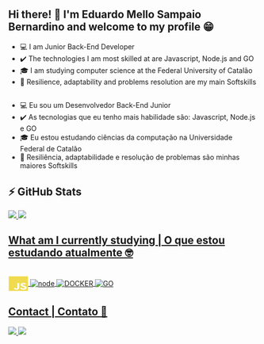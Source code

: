 ## Hi there! 👋 I'm Eduardo Mello Sampaio Bernardino and welcome to my profile 😁

<ul>
  <li>💻 I am Junior Back-End Developer</li>
  <li>✔️ The technologies I am most skilled at are Javascript, Node.js and GO</li>
  <li>🎓 I am studying computer science at the Federal University of Catalão</li>
  <li>💬 Resilience, adaptability and problems resolution are my main Softskills</li>
</ul>

##

<ul>
  <li>💻 Eu sou um Desenvolvedor Back-End Junior</li>
  <li>✔️ As tecnologias que eu tenho mais habilidade são: Javascript, Node.js e GO</li>
  <li>🎓 Eu estou estudando ciências da computação na Universidade Federal de Catalão</li>
  <li>💬 Resiliência, adaptabilidade e resolução de problemas são minhas maiores Softskills</li>
</ul>

## ⚡ GitHub Stats 

<div>
    <a href="https://github.com/Eduardo-Bernardino">
    <img height="145em" src="https://github-readme-stats.vercel.app/api?username=Eduardo-Bernardino&show_icons=true&theme=onedark&include_all_commits=true&count_private=true">
    <img height="145em" src="https://github-readme-stats.vercel.app/api/top-langs/?username=Eduardo-Bernardino&layout=compact&langs_count=8&theme=onedark">
</div>
 
  ## What am I currently studying | O que estou estudando atualmente 🤓 
 
<div style="display: inline_block"><br>
   <img align="center" alt="Js" height="30" width="40" src="https://raw.githubusercontent.com/devicons/devicon/master/icons/javascript/javascript-plain.svg">
   <img align="center" alt="node" height="30" width="40" src="https://cdn.jsdelivr.net/gh/devicons/devicon/icons/nodejs/nodejs-plain-wordmark.svg">
   <img align="center" alt="DOCKER" height="30" width="40" src="https://cdn.jsdelivr.net/gh/devicons/devicon/icons/docker/docker-plain-wordmark.svg">
   <img align="center" alt="GO" height="40" width="50" src="https://cdn.jsdelivr.net/gh/devicons/devicon@latest/icons/go/go-original-wordmark.svg" />
          
</div>
 
   ## Contact | Contato 🤙
 
<div> 
   <a href = "mailto:eduardomsbdev@gmail.com"><img src="https://img.shields.io/badge/-Gmail-%23333?style=for-the-badge&logo=gmail&logoColor=white" target="_blank"/>
   <a href="https://www.linkedin.com/in/eduardomsb/" target="_blank"><img src="https://img.shields.io/badge/-LinkedIn-%230077B5?style=for-the-badge&logo=linkedin&logoColor=white" target="_blank"/> 
</div>
